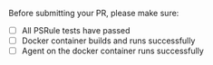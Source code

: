Before submitting your PR, please make sure:

- [ ] All PSRule tests have passed
- [ ] Docker container builds and runs successfully
- [ ] Agent on the docker container runs successfully
